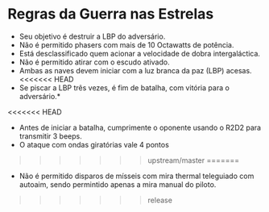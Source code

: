 # Regras da Guerra nas Estrelas

* Seu objetivo é destruir a LBP do adversário.
* Não é permitido phasers com mais de 10 Octawatts de potência.
* Está desclassificado quem acionar a velocidade de dobra intergaláctica.
* Não é permitido atirar com o escudo ativado.
* Ambas as naves devem iniciar com a luz branca da paz (LBP) acesas.
<<<<<<< HEAD
* Se piscar a LBP três vezes, é fim de batalha, com vitória para o adversário.*

<<<<<<< HEAD
* Antes de iniciar a batalha, cumprimente o oponente usando o R2D2 para transmitir 3 beeps.
* O ataque com ondas giratórias vale 4 pontos

>>>>>>> upstream/master
=======
* Não é permitido disparos de mísseis com mira thermal teleguiado com autoaim, sendo permintido apenas a mira manual do piloto.
>>>>>>> release

